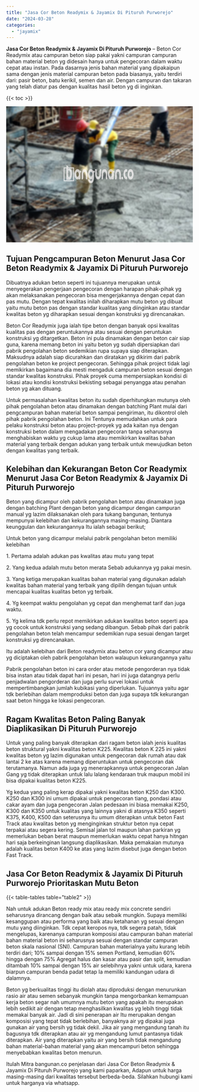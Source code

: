 ```yaml
---
title: "Jasa Cor Beton Readymix & Jayamix Di Pituruh Purworejo"
date: "2024-03-28"
categories: 
  - "jayamix"
---
```


**Jasa Cor Beton Readymix & Jayamix Di Pituruh Purworejo** – Beton Cor Readymix atau campuran beton siap pakai yakni campuran campuran bahan material beton yg didesain hanya untuk pengecoran dalam waktu cepat atau instan. Pada dasarnya jenis bahan material yang dipakaipun sama dengan jenis material campuran beton pada biasanya, yaitu terdiri dari: pasir beton, batu kerikil, semen dan air. Dengan campuran dan takaran yang telah diatur pas dengan kualitas hasil beton yg di inginkan.

{{< toc >}}

![Jasa Cor Beton Readymix & Jayamix Di Pituruh Purworejo](/images/jasa-cor-readymix-44.png)

## Tujuan Pengcampuran Beton Menurut Jasa Cor Beton Readymix & Jayamix Di Pituruh Purworejo

Dibuatnya adukan beton seperti ini tujuannya merupakan untuk menyegerakan pengerjaan pengecoran dengan harapan pihak-pihak yg akan melaksanakan pengecoran bisa mengerjakannya dengan cepat dan pas mutu. Dengan tepat kwalitas inilah diharapkan mutu beton yg dibuat yaitu mutu beton pas dengan standar kualitas yang diinginkan atau standar kwalitas beton yg diharapkan sesuai dengan konstruksi yg direncanakan.

Beton Cor Readymix juga ialah tipe beton dengan banyak opsi kwalitas kualitas pas dengan peruntukannya atau sesuai dengan peruntukan konstruksi yg ditargetkan. Beton ini pula dinamakan dengan beton cair siap guna, karena memang beton ini yaitu beton yg sudah dipersiapkan dari pabrik pengolahan beton sedemikian rupa supaya siap diterapkan. Maksudnya adalah siap dicurahkan dan diratakan yg dikirim dari pabrik pengolahan beton ke project pengecoran. Sehingga pihak project tidak lagi memikirkan bagaimana dia mesti mengaduk campuran beton sesuai dengan standar kwalitas konstruksi. Pihak proyek cuma mempersiapkan kondisi di lokasi atau kondisi konstruksi bekisting sebagai penyangga atau penahan beton yg akan dituang.

Untuk permasalahan kwalitas beton itu sudah diperhitungkan mutunya oleh pihak pengolahan beton atau dinamakan dengan batching Plant mulai dari pengcampuran bahan material beton sampai pengiriman, itu dikontrol oleh pihak pabrik pengolahan beton. Ini Tentunya memudahkan untuk para pelaku konstruksi beton atau project-proyek yg ada kaitan nya dengan konstruksi beton dalam mengadakan pengecoran tanpa seharusnya menghabiskan waktu yg cukup lama atau memikirkan kwalitas bahan material yang terbaik dengan adukan yang terbaik untuk mewujudkan beton dengan kwalitas yang terbaik.

## Kelebihan dan Kekurangan Beton Cor Readymix Menurut Jasa Cor Beton Readymix & Jayamix Di Pituruh Purworejo

Beton yang dicampur oleh pabrik pengolahan beton atau dinamakan juga dengan batching Plant dengan beton yang dicampur dengan campuran manual yg lazim dilaksanakan oleh para tukang bangunan, tentunya mempunyai kelebihan dan kekurangannya masing-masing. Diantara keunggulan dan kekurangannya Itu ialah sebagai berikut;

Untuk beton yang dicampur melalui pabrik pengolahan beton memiliki kelebihan

1\. Pertama adalah adukan pas kwalitas atau mutu yang tepat

2\. Yang kedua adalah mutu beton merata Sebab adukannya yg pakai mesin.

3\. Yang ketiga merupakan kualitas bahan material yang digunakan adalah kwalitas bahan material yang terbaik yang dipilih dengan tujuan untuk mencapai kualitas kualitas beton yg terbaik.

4\. Yg keempat waktu pengolahan yg cepat dan menghemat tarif dan juga waktu.

5\. Yg kelima tdk perlu repot memikirkan adukan kwalitas beton seperti apa yg cocok untuk konstruksi yang sedang dibangun. Sebab pihak dari pabrik pengolahan beton telah mencampur sedemikian rupa sesuai dengan target konstruksi yg direncanakan.

Itu adalah kelebihan dari Beton readymix atau beton cor yang dicampur atau yg diciptakan oleh pabrik pengolahan beton walaupun kekurangannya yaitu

Pabrik pengolahan beton ini cara order atau metode pengorderan nya tidak bisa instan atau tidak dapat hari ini pesan, hari ini juga datangnya perlu penjadwalan pengorderan dan juga perlu survei lokasi untuk mempertimbangkan jumlah kubikasi yang diperlukan. Tujuannya yaitu agar tdk berlebihan dalam memproduksi beton dan juga supaya tdk kekurangan saat beton hingga ke lokasi pengecoran.

## Ragam Kwalitas Beton Paling Banyak Diaplikasikan Di Pituruh Purworejo

Untuk yang paling banyak diterapkan dari ragam beton ialah jenis kualitas beton struktural yakni kwalitas beton K225. Kwalitas beton K 225 ini yakni kwalitas beton yg lazim digunakan untuk pengecoran dak rumah atau dak lantai 2 ke atas karena memang diperuntukan untuk pengecoran dak terutamanya. Namun ada juga yg menerapkannya untuk pengecoran Jalan Gang yg tidak diterapkan untuk lalu lalang kendaraan truk maupun mobil ini bisa dipakai kualitas beton K225.

Yg kedua yang paling kerap dipakai yakni kwalitas beton K250 dan K300. K250 dan K300 ini umum dipakai untuk pengecoran tiang, pondasi atau cakar ayam dan juga pengecoran Jalan pedesaan ini biasa memakai K250, K300 dan K350 untuk kualitas yang lainnya yakni di atasnya K350 seperti K375, K400, K500 dan seterusnya itu umum diterapkan untuk beton Fast Track atau kwalitas beton yg menginginkan struktur beton nya cepat terpakai atau segera kering. Semisal jalan tol maupun lahan parkiran yg memerlukan beban berat maupun memerlukan waktu cepat hanya hitngan hari saja berkeinginan langsung diaplikasikan. Maka pemakaian mutunya adalah kualitas beton K400 ke atas yang lazim disebut juga dengan beton Fast Track.

## Jasa Cor Beton Readymix & Jayamix Di Pituruh Purworejo Prioritaskan Mutu Beton

{{< table-tables table="table2" >}}

Nah untuk adukan Beton ready mix atau ready mix concrete sendiri seharusnya dirancang dengan baik atau sebaik mungkin. Supaya memiliki kesanggupan atau performa yang baik atau ketahanan yg sesuai dengan mutu yang diinginkan. Tdk cepat keropos nya, tdk segera patah, tidak mengelupas, karenanya campuran komposisi atau campuran bahan material bahan material beton ini seharusnya sesuai dengan standar campuran beton skala nasional (SNI). Campuran bahan materialnya yaitu kurang lebih terdiri dari; 10% sampai dengan 15% semen Portland, kemudian 60% hingga dengan 75% Agregat halus dan kasar atau pasir dan split, kemudian ditambah 10% sampai dengan 15% air selebihnya yakni untuk udara, karena biarpun campuran benda padat tetap Ia memiliki kandungan udara di dalamnya.

Beton yg berkualitas tinggi itu diolah atau diproduksi dengan menurunkan rasio air atau semen sebanyak mungkin tanpa mengorbankan kemampuan kerja beton segar nah umumnya mutu beton yang apakah itu merupakan lebih sedikit air dengan tetap menghasilkan kwalitas yg lebih tinggi tidak memakai banyak air. Jadi di sini penerapan air Itu merupakan dengan komposisi yang tepat tidak berlebihan, banyaknya air yg dipakai juga gunakan air yang bersih yg tidak dekil. Jika air yang mengandung tanah itu bagusnya tdk diterapkan atau air yg mengandung lumut pantasnya tidak diterapkan. Air yang diterapkan yaitu air yang bersih tidak mengandung bahan material-bahan material yang akan mencampuri beton sehingga menyebabkan kwalitas beton menurun.

Itulah Mitra bangunan.co penjelasan dari Jasa Cor Beton Readymix & Jayamix Di Pituruh Purworejo yang kami paparkan, Adapun untuk harga masing-masing dari kwalitas tersebut berbeda-beda. Silahkan hubungi kami untuk harganya via whatsapp.
